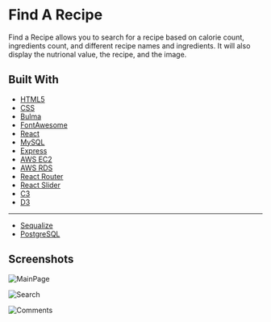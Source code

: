 Find A Recipe
===========

Find a Recipe allows you to search for a recipe based on calorie count, ingredients count, and different recipe names and ingredients. It will also display the nutrional value, the recipe, and the image.


Built With
----------

* [HTML5](https://developer.mozilla.org/en-US/docs/Web/Guide/HTML/HTML5)
* [CSS](https://developer.mozilla.org/en-US/docs/Web/CSS)
* [Bulma](https://bulma.io/)
* [FontAwesome](https://fontawesome.com/)
* [React](https://reactjs.org/)
* [MySQL](https://www.mysql.com/)
* [Express](https://expressjs.com/)
* [AWS EC2](https://aws.amazon.com/ec2/)
* [AWS RDS](https://aws.amazon.com/rds/)
* [React Router](https://github.com/ReactTraining/react-router)
* [React Slider](https://github.com/react-component/slider)
* [C3](https://c3js.org/)
* [D3](https://d3js.org/)

----------

* [Sequalize](http://docs.sequelizejs.com/)
* [PostgreSQL](https://www.postgresql.org/)


Screenshots
-----------

![MainPage](https://i.imgur.com/9uHHxv5.png)

![Search](https://i.imgur.com/62OoO1L.png)

![Comments](https://i.imgur.com/JQGxuqV.png)
